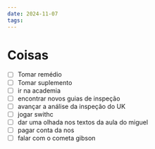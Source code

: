```yaml
---
date: 2024-11-07
tags:
---
```


# Coisas
- [ ] Tomar remédio
- [ ] Tomar suplemento
- [ ] ir na academia
- [ ] encontrar novos guias de inspeção
- [ ] avançar a análise da inspeção do UK
- [ ] jogar swithc
- [ ] dar uma olhada nos textos da aula do miguel
- [ ] pagar conta da nos
- [ ] falar com o cometa gibson
